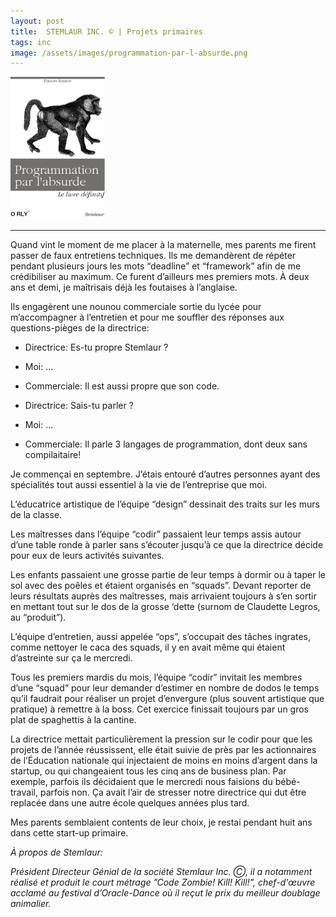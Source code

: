 ```yaml
---
layout: post
title:  STEMLAUR INC. © | Projets primaires
tags: inc
image: /assets/images/programmation-par-l-absurde.png
---
```


<img src="/assets/images/programmation-par-l-absurde.png" width="30%" class="center">

---

Quand vint le moment de me placer à la maternelle, mes parents me firent passer de faux entretiens techniques. Ils me demandèrent de répéter pendant plusieurs jours les mots “deadline” et “framework” afin de me crédibiliser au maximum. Ce furent d’ailleurs mes premiers mots. À deux ans et demi, je maîtrisais déjà les foutaises à l’anglaise.

<!--more-->

Ils engagèrent une nounou commerciale sortie du lycée pour m’accompagner à l’entretien et pour me souffler des réponses aux questions-pièges de la directrice:

* Directrice: Es-tu propre Stemlaur ?
* Moi: … 
* Commerciale: Il est aussi propre que son code. 

* Directrice: Sais-tu parler ?
* Moi: … 
* Commerciale: Il parle 3 langages de programmation, dont deux sans compilaitaire!

Je commençai en septembre. J’étais entouré d’autres personnes ayant des spécialités tout aussi essentiel à la vie de l’entreprise que moi.

L’éducatrice artistique de l’équipe “design” dessinait des traits sur les murs de la classe. 

Les maîtresses dans l’équipe “codir” passaient leur temps assis autour d’une table ronde à parler sans s’écouter jusqu’à ce que la directrice décide pour eux de leurs activités suivantes. 

Les enfants passaient une grosse partie de leur temps à dormir ou à taper le sol avec des poêles et étaient organisés en “squads”. Devant reporter de leurs résultats auprès des maîtresses, mais arrivaient toujours à s’en sortir en mettant tout sur le dos de la grosse ‘dette (surnom de Claudette Legros, au “produit”).

L’équipe d’entretien, aussi appelée “ops”, s’occupait des tâches ingrates, comme nettoyer le caca des squads, il y en avait même qui étaient d’astreinte sur ça le mercredi. 

Tous les premiers mardis du mois, l’équipe “codir” invitait les membres d’une “squad” pour leur demander d’estimer en nombre de dodos le temps qu’il faudrait pour réaliser un projet d’envergure (plus souvent artistique que pratique) à remettre à la boss. Cet exercice finissait toujours par un gros plat de spaghettis à la cantine. 

La directrice mettait particulièrement la pression sur le codir pour que les projets de l’année réussissent, elle était suivie de près par les actionnaires de l’Éducation nationale qui injectaient de moins en moins d’argent dans la startup, ou qui changeaient tous les cinq ans de business plan. Par exemple, parfois ils décidaient que le mercredi nous faisions du bébé-travail, parfois non. Ça avait l’air de stresser notre directrice qui dut être replacée dans une autre école quelques années plus tard.

Mes parents semblaient contents de leur choix, je restai pendant huit ans dans cette start-up primaire.

_À propos de Stemlaur:_

_Président Directeur Génial de la société Stemlaur Inc. Ⓒ, il a notamment réalisé et produit le court métrage ”Code Zombie! Kill! Kill!”, chef-d'œuvre acclamé au festival d’Oracle-Dance où il reçut le prix du meilleur doublage animalier._